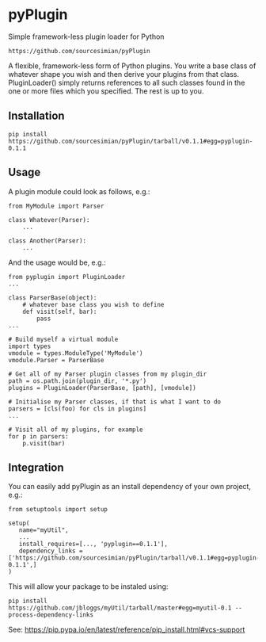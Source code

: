 # pyPlugin
Simple framework-less plugin loader for Python

    https://github.com/sourcesimian/pyPlugin

A flexible, framework-less form of Python plugins. You write a base class
of whatever shape you wish and then derive your plugins from that class.
PluginLoader() simply returns references to all such classes found in the
one or more files which you specified. The rest is up to you.

## Installation

    pip install https://github.com/sourcesimian/pyPlugin/tarball/v0.1.1#egg=pyplugin-0.1.1

## Usage

A plugin module could look as follows, e.g.:

    from MyModule import Parser

    class Whatever(Parser):
        ...

    class Another(Parser):
        ...

And the usage would be, e.g.:

    from pyplugin import PluginLoader
    ...

    class ParserBase(object):
        # whatever base class you wish to define
        def visit(self, bar):
            pass
    ...

    # Build myself a virtual module
    import types
    vmodule = types.ModuleType('MyModule')
    vmodule.Parser = ParserBase

    # Get all of my Parser plugin classes from my plugin_dir
    path = os.path.join(plugin_dir, '*.py')
    plugins = PluginLoader(ParserBase, [path], [vmodule])

    # Initialise my Parser classes, if that is what I want to do
    parsers = [cls(foo) for cls in plugins]
    ...

    # Visit all of my plugins, for example
    for p in parsers:
        p.visit(bar)


## Integration

You can easily add pyPlugin as an install dependency of your own project, e.g.:

    from setuptools import setup

    setup(
       name="myUtil",
       ...
       install_requires=[..., 'pyplugin==0.1.1'],
       dependency_links = ['https://github.com/sourcesimian/pyPlugin/tarball/v0.1.1#egg=pyplugin-0.1.1',]
    )

This will allow your package to be instaled using:

    pip install https://github.com/jbloggs/myUtil/tarball/master#egg=myutil-0.1 --process-dependency-links

See: https://pip.pypa.io/en/latest/reference/pip_install.html#vcs-support
